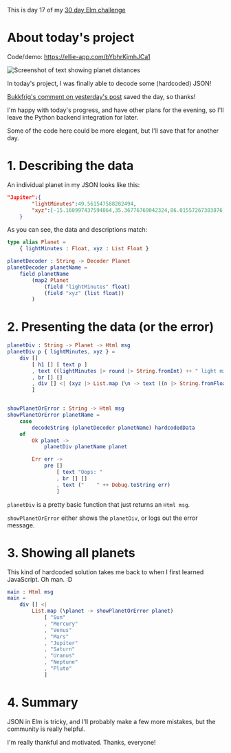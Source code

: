 This is day 17 of my [30 day Elm challenge](https://dev.to/kristianpedersen/30-days-of-elm-intro-2lo2)

# About today's project

Code/demo: https://ellie-app.com/bYbhrKjmhJCa1

![Screenshot of text showing planet distances](https://dev-to-uploads.s3.amazonaws.com/i/4sh8sve9hzlte77sb4km.png)

In today's project, I was finally able to decode some (hardcoded) JSON!

[Bukkfrig's comment on yesterday's post](https://dev.to/bukkfrig/comment/19p74) saved the day, so thanks!

I'm happy with today's progress, and have other plans for the evening, so I'll leave the Python backend integration for later.

Some of the code here could be more elegant, but I'll save that for another day.

# 1. Describing the data

An individual planet in my JSON looks like this:

```json
"Jupiter":{
        "lightMinutes":49.561547588282494,
        "xyz":[-15.160997437594864,35.36776769042324,86.01557267383876]
    }
```

As you can see, the data and descriptions match:

```elm
type alias Planet =
    { lightMinutes : Float, xyz : List Float }

planetDecoder : String -> Decoder Planet
planetDecoder planetName =
    field planetName
        (map2 Planet
            (field "lightMinutes" float)
            (field "xyz" (list float))
        )
```

# 2. Presenting the data (or the error)

```elm
planetDiv : String -> Planet -> Html msg
planetDiv p { lightMinutes, xyz } =
    div []
        [ h1 [] [ text p ]
        , text ((lightMinutes |> round |> String.fromInt) ++ " light minutes away")
        , br [] []
        , div [] <| (xyz |> List.map (\n -> text ((n |> String.fromFloat) ++ ", ")))
        ]


showPlanetOrError : String -> Html msg
showPlanetOrError planetName =
    case
        decodeString (planetDecoder planetName) hardcodedData
    of
        Ok planet ->
            planetDiv planetName planet

        Err err ->
            pre []
                [ text "Oops: "
                , br [] []
                , text ("    " ++ Debug.toString err)
                ]
```

`planetDiv` is a pretty basic function that just returns an `Html msg`.

`showPlanetOrError` either shows the `planetDiv`, or logs out the error message.

# 3. Showing all planets

This kind of hardcoded solution takes me back to when I first learned JavaScript. Oh man. :D

```elm
main : Html msg
main =
    div [] <|
        List.map (\planet -> showPlanetOrError planet)
            [ "Sun"
            , "Mercury"
            , "Venus"
            , "Mars"
            , "Jupiter"
            , "Saturn"
            , "Uranus"
            , "Neptune"
            , "Pluto"
            ]
```

# 4. Summary

JSON in Elm is tricky, and I'll probably make a few more mistakes, but the community is really helpful.

I'm really thankful and motivated. Thanks, everyone!
